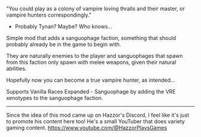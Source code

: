 "You could play as a colony of vampire loving thralls and their master, or vampire hunters correspondingly."
- Probably Tynan? Maybe? Who knows...

Simple mod that adds a sanguophage faction, something that should probably already be in the game to begin with.

They are naturally enemies to the player and sanguophages that spawn from this faction only spawn with melee weapons, given their natural abilities.

Hopefully now you can become a true vampire hunter, as intended...

Supports Vanilla Races Expanded - Sanguophage by adding the VRE xenotypes to the sanguophage faction.

________________

Since the idea of this mod came up on Hazzor's Discord, I feel like it's just to promote his content here too! He's a small YouTuber that does variety gaming content.
https://www.youtube.com/@HazzorPlaysGames
